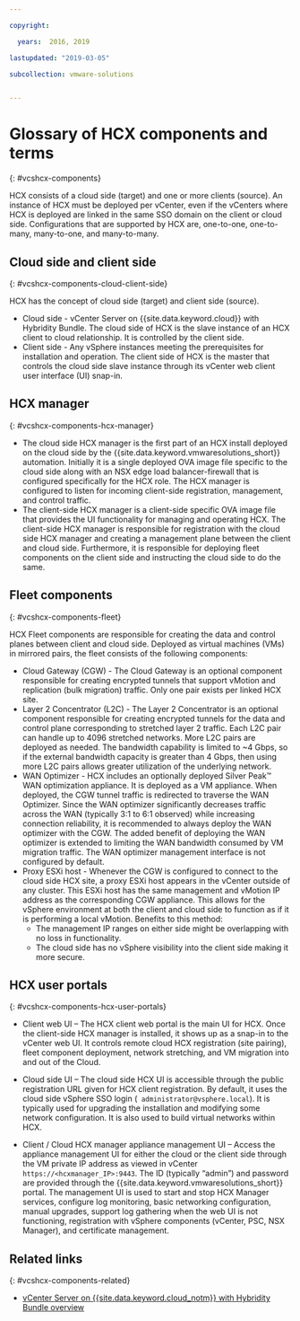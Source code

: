 ```yaml
---

copyright:

  years:  2016, 2019

lastupdated: "2019-03-05"

subcollection: vmware-solutions


---
```


# Glossary of HCX components and terms
{: #vcshcx-components}

HCX consists of a cloud side (target) and one or more clients
(source). An instance of HCX must be deployed per vCenter, even if the
vCenters where HCX is deployed are linked in the same SSO domain on the
client or cloud side. Configurations that are supported by HCX are, one-to-one,
one-to-many, many-to-one, and many-to-many.

## Cloud side and client side
{: #vcshcx-components-cloud-client-side}

HCX has the concept of cloud side (target) and client side (source).
- Cloud side - vCenter Server on 	{{site.data.keyword.cloud}} with Hybridity Bundle. The cloud
side of HCX is the slave instance of an HCX client to cloud
relationship. It is controlled by the client side.
- Client side - Any vSphere instances meeting the prerequisites
for installation and operation. The client side of HCX is the master that
controls the cloud side slave instance through its vCenter web client user interface (UI)
snap-in.

## HCX manager
{: #vcshcx-components-hcx-manager}

- The cloud side HCX manager is the first part of an HCX install
deployed on the cloud side by the {{site.data.keyword.vmwaresolutions_short}} automation.
Initially it is a single deployed OVA image file specific to the cloud
side along with an NSX edge load balancer-firewall that is
configured specifically for the HCX role. The HCX manager is configured
to listen for incoming client-side registration, management, and control
traffic.
- The client-side HCX manager is a client-side specific OVA image file that provides the UI functionality for managing and operating HCX. The
client-side HCX manager is responsible for registration with the cloud
side HCX manager and creating a management plane between the client and
cloud side. Furthermore, it is responsible for deploying fleet
components on the client side and instructing the cloud side to do the
same.

## Fleet components
{: #vcshcx-components-fleet}

HCX Fleet components are responsible for creating the data and control
planes between client and cloud side. Deployed as virtual machines (VMs) in mirrored pairs,
the fleet consists of the following components:

- Cloud Gateway (CGW) - The Cloud Gateway is an optional component
responsible for creating encrypted tunnels that support vMotion and
replication (bulk migration) traffic. Only one pair exists per linked
HCX site.
- Layer 2 Concentrator (L2C) - The Layer 2 Concentrator is an optional
component responsible for creating encrypted tunnels for the data and
control plane corresponding to stretched layer 2 traffic. Each L2C pair
can handle up to 4096 stretched networks. More L2C pairs are
deployed as needed. The bandwidth capability is limited to ~4 Gbps, so if
the external bandwidth capacity is greater than 4 Gbps, then using
more L2C pairs allows greater utilization of the underlying
network.
- WAN Optimizer - HCX includes an optionally deployed Silver Peak™ WAN
optimization appliance. It is deployed as a VM appliance. When deployed,
the CGW tunnel traffic is redirected to traverse the WAN Optimizer.
Since the WAN optimizer significantly decreases traffic across the WAN
(typically 3:1 to 6:1 observed) while increasing connection reliability,
it is recommended to always deploy the WAN optimizer with the CGW. The
added benefit of deploying the WAN optimizer is extended to limiting the
WAN bandwidth consumed by VM migration traffic. The WAN optimizer
management interface is not configured by default.
- Proxy ESXi host - Whenever the CGW is configured to connect to the cloud
side HCX site, a proxy ESXi host appears in the vCenter outside of any
cluster. This ESXi host has the same management and vMotion IP address
as the corresponding CGW appliance. This allows for the vSphere
environment at both the client and cloud side to function as if it is
performing a local vMotion. Benefits to this method:
    - The management IP ranges on either side might be overlapping
with no loss in functionality.
    - The cloud side has no vSphere visibility into the client side making it more secure.

## HCX user portals
{: #vcshcx-components-hcx-user-portals}

- Client web UI – The HCX client web portal is the main UI for HCX. Once the client-side HCX manager is installed, it shows up as a snap-in to the vCenter web UI. It controls remote cloud HCX registration (site pairing), fleet component deployment, network stretching, and VM migration into and out of the Cloud.

- Cloud side UI – The cloud side HCX UI is accessible through the public
registration URL given for HCX client registration. By default, it
uses the cloud side vSphere SSO login (` administrator@vsphere.local`). It is typically used for upgrading the
installation and modifying some network configuration. It is also used
to build virtual networks within HCX.

- Client / Cloud HCX manager appliance management UI – Access the appliance management UI for either the cloud or the client side through the VM private IP address as viewed in vCenter `https://<hcxmanager_IP>:9443`. The ID (typically “admin”) and password are provided through the {{site.data.keyword.vmwaresolutions_short}} portal. The management UI is used to start and stop HCX Manager services, configure log monitoring, basic networking configuration, manual upgrades, support log gathering when the web UI is not functioning, registration with vSphere components (vCenter, PSC, NSX Manager), and certificate management.

## Related links
{: #vcshcx-components-related}

* [vCenter Server on {{site.data.keyword.cloud_notm}} with Hybridity Bundle
overview](/docs/services/vmwaresolutions/archiref/vcs?topic=vmware-solutions-vcs-hybridity-intro)   
